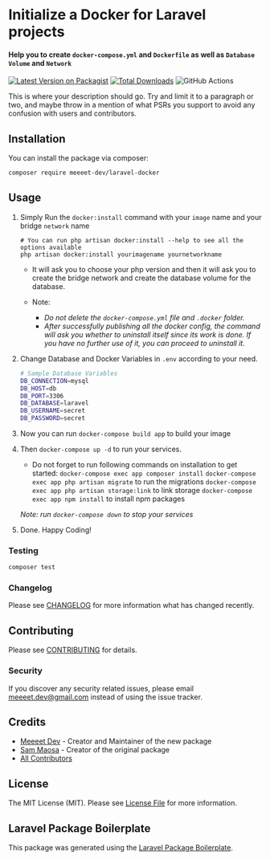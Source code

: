 # Initialize a Docker for Laravel projects

#### Help you to create `docker-compose.yml` and `Dockerfile` as well as `Database Volume` and `Network`

[![Latest Version on Packagist](https://img.shields.io/packagist/v/meeeet-dev/laravel-docker.svg?style=flat-square)](https://packagist.org/packages/meeeet-dev/laravel-docker)
[![Total Downloads](https://img.shields.io/packagist/dt/meeeet-dev/laravel-docker.svg?style=flat-square)](https://packagist.org/packages/meeeet-dev/laravel-docker)
![GitHub Actions](https://github.com/meeeet-dev/laravel-docker/actions/workflows/main.yml/badge.svg)

This is where your description should go. Try and limit it to a paragraph or two, and maybe throw in a mention of what PSRs you support to avoid any confusion with users and contributors.

## Installation

You can install the package via composer:

```bash
composer require meeeet-dev/laravel-docker
```

## Usage

1. Simply Run the `docker:install` command with your `image` name and your bridge `network` name

    ```shell
    # You can run php artisan docker:install --help to see all the options available
    php artisan docker:install yourimagename yournetworkname
    ```

    - It will ask you to choose your php version and then it will ask you to create the bridge network and create the database volume for the database.

    -  Note:
        - *Do not delete the `docker-compose.yml` file and `.docker` folder.*
        -  *After successfully publishing all the docker config, the command will ask you whether to uninstall itself since its work is done. If you have no further use of it, you can proceed to uninstall it.*

<!-- 2. COPY all the .env variables published in a file named `.env.docker` to your current env file, just below `APP_URL`. Modify the variables as necessary. -->

2. Change Database and Docker Variables in `.env` according to your need.

    ```bash
    # Sample Database Variables
    DB_CONNECTION=mysql
    DB_HOST=db
    DB_PORT=3306
    DB_DATABASE=laravel
    DB_USERNAME=secret
    DB_PASSWORD=secret
    ```

3. Now you can run `docker-compose build app` to build your image

4. Then `docker-compose up -d` to run your services.
    - Do not forget to run following commands on installation to get started: 
        `docker-compose exec app composer install`
        `docker-compose exec app php artisan migrate` to run the migrations
        `docker-compose exec app php artisan storage:link` to link storage
        `docker-compose exec app npm install` to install npm packages
        

    *Note: run `docker-compose down` to stop your services*

5. Done. Happy Coding!

### Testing

```bash
composer test
```

### Changelog

Please see [CHANGELOG](CHANGELOG.md) for more information what has changed recently.

## Contributing

Please see [CONTRIBUTING](CONTRIBUTING.md) for details.

### Security

If you discover any security related issues, please email meeeet.dev@gmail.com instead of using the issue tracker.

## Credits

-   [Meeeet Dev](https://github.com/meeeet-dev) - Creator and Maintainer of the new package
-   [Sam Maosa](https://github.com/savannabits) - Creator of the original package
-   [All Contributors](../../contributors)

## License

The MIT License (MIT). Please see [License File](LICENSE.md) for more information.

## Laravel Package Boilerplate

This package was generated using the [Laravel Package Boilerplate](https://laravelpackageboilerplate.com).
